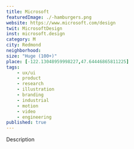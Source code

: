 ```yaml
---
title: Microsoft
featuredImage: ./-hamburgers.png
website: https://www.microsoft.com/design
twit: MicrosoftDesign
inst: microsoft.design
category: M
city: Redmond
neighborhood:
size: "Huge (100+)"
place: [-122.13048959998227,47.64446865811225]
tags:
    - ux/ui
    - product
    - research
    - illustration
    - branding
    - industrial
    - motion
    - video
    - engineering
published: true
---
```


Description
